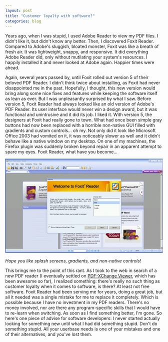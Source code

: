 ```yaml
---
layout: post
title: "Customer loyalty with software?"
categories: blog
---
```


Years ago, when I was stupid, I used Adobe Reader to view my PDF files. I didn't like it, but didn't know any better. Then, I discovered Foxit Reader. Compared to Adobe's sluggish, bloated monster, Foxit was like a breath of fresh air. It was lightweight, snappy, and responsive. It did everything Adobe Reader did, only without mutilating your system's resources. I happily installed it and never looked at Adobe again. Happier times were ahead.

Again, several years passed by, until Foxit rolled out version 5 of their beloved PDF Reader. I didn't think twice about installing, as Foxit had never disappointed me in the past. Hopefully, I thought, this new version would bring along some nice fixes and features while keeping the software itself as lean as ever. But I was unpleasantly surprised by what I saw. Before version 5, Foxit Reader had always looked like an old version of Adobe's PDF Reader. Its user interface would never win a design award, but it was functional and unintrusive and it did its job. I liked it. With version 5, the designers at Foxit had really gone to town. What had once been simple gray buttons had now been replaced with a horrible non-native GUI filled with gradients and custom controls... oh my. Not only did it look like Microsoft Office 2003 had vomited on it, it was noticeably slower as well and it didn't behave like a native window on my desktop. On one of my machines, the Firefox plugin was suddenly broken beyond repair in an apparent attempt to spare my eyes. Foxit Reader, what have you become...

![Foxit Reader 5](/assets/img/blog/2011/10/foxit-reader-5.png)

_Hope you like splash screens, gradients, and non-native controls!_

This brings me to the point of this rant. As I took to the web in search of a new PDF reader (I eventually settled on [PDF-XChange Viewer](http://www.tracker-software.com/product/pdf-xchange-viewer), which has been awesome so far), I realized something: there's really no such thing as customer loyalty when it comes to software, is there? At least not free software. Foxit Reader had been serving me for years, doing a great job, but all it needed was a single mistake for me to replace it completely. Which is possible because I have no investment in my PDF readers. There's no money involved, nor are there any program-specific skills that I would have to re-learn when switching. As soon as I find something better, I'm gone. So here's one piece of advise for software developers: I never started actually looking for something new until what I had did something stupid. Don't do something stupid. All your userbase needs is one of your mistakes and one of their alternatives, and you've lost them.
